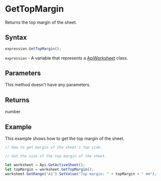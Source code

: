 # GetTopMargin

Returns the top margin of the sheet.

## Syntax

```javascript
expression.GetTopMargin();
```

`expression` - A variable that represents a [ApiWorksheet](../ApiWorksheet.md) class.

## Parameters

This method doesn't have any parameters.

## Returns

number

## Example

This example shows how to get the top margin of the sheet.

```javascript editor-xlsx
// How to get margin of the sheet's top side.

// Get the size of the top margin of the sheet.

let worksheet = Api.GetActiveSheet();
let topMargin = worksheet.GetTopMargin();
worksheet.GetRange("A1").SetValue("Top margin: " + topMargin + " mm");
```
